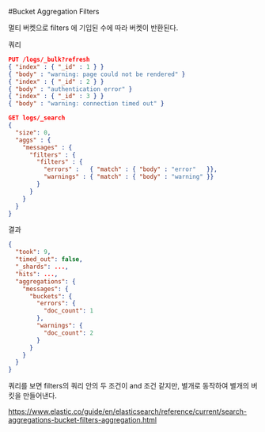 #Bucket Aggregation Filters

멀티 버켓으로 filters 에 기입된 수에 따라 버켓이 반환된다.

쿼리

```json
PUT /logs/_bulk?refresh
{ "index" : { "_id" : 1 } }
{ "body" : "warning: page could not be rendered" }
{ "index" : { "_id" : 2 } }
{ "body" : "authentication error" }
{ "index" : { "_id" : 3 } }
{ "body" : "warning: connection timed out" }

GET logs/_search
{
  "size": 0,
  "aggs" : {
    "messages" : {
      "filters" : {
        "filters" : {
          "errors" :   { "match" : { "body" : "error"   }},
          "warnings" : { "match" : { "body" : "warning" }}
        }
      }
    }
  }
}
```

결과 

```json
{
  "took": 9,
  "timed_out": false,
  "_shards": ...,
  "hits": ...,
  "aggregations": {
    "messages": {
      "buckets": {
        "errors": {
          "doc_count": 1
        },
        "warnings": {
          "doc_count": 2
        }
      }
    }
  }
}
```

쿼리를 보면 filters의 쿼리 안의 두 조건이 and 조건 같지만, 별개로 동작하여 별개의 버킷을 만들어낸다.





<https://www.elastic.co/guide/en/elasticsearch/reference/current/search-aggregations-bucket-filters-aggregation.html>